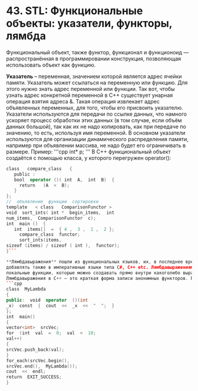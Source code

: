 # 43. STL: Функциональные объекты: указатели, функторы, лямбда
Функциональный объект, также функтор, функционал и функционоид — 
распространённая в программировании конструкция, позволяющая использовать объект как функцию.

**Указатель** – переменная, значением которой является адрес ячейки памяти. Указатель может ссылаться на
переменную или функцию. Для этого нужно знать адрес переменной или функции. Так вот, чтобы узнать
адрес конкретной переменной в С++ существует унарная операция взятия адреса &. Такая операция
извлекает адрес объявленных переменных, для того, чтобы его присвоить указателю. Указатели
используются для передачи по ссылке данных, что намного ускоряет процесс обработки этих данных (в
том случае, если объём данных большой), так как их не надо копировать, как при передаче по значению,
то есть, используя имя переменной. В основном указатели используются для организации динамического
распределения памяти, например при объявлении массива, не надо будет его ограничивать в размере.
Пример: 
'''cpp
int* p;
''' 
В C++ функциональный объект создаётся с помощью класса, у которого перегружен
operator():
```cpp
class   compare_class   {
   public :
   bool  operator ()( int  A,  int  B)  {
     return   (A  <  B);
   }
};
//  объявление  функции  сортировки
template   < class   ComparisonFunctor >
void  sort_ints( int *  begin_items,  int
num_items,  ComparisonFunctor  c);
int  main ()  {
   int  items[]  =  { 4 ,  3 ,  1 ,  2 };
     compare_class  functor;
     sort_ints(items,
sizeof (items) / sizeof ( int ),  functor);
}```

**Лямбда­выражения** пошли из функциональных языков, их, в последнее время, начали
добавлять также в императивные языки типа C#, C++ etc. Лямбда­выражениями называются безымянные
локальные функции, которые можно создавать прямо внутри какого­либо выражения.
Лямбда­выражения в C++ — это краткая форма записи анонимных функторов. Пример:
```cpp
class  MyLambda
{
public:  void  operator  ()(int
_x)  const  {  cout  <<  _x  <<  "  ";  }
};
int  main()
{
vector<int>  srcVec;
for  (int  val  =  0;  val  <  10;
val++)
{
srcVec.push_back(val);
}
for_each(srcVec.begin(),
srcVec.end(),  MyLambda());
cout  <<  endl;
return  EXIT_SUCCESS;
}
```
